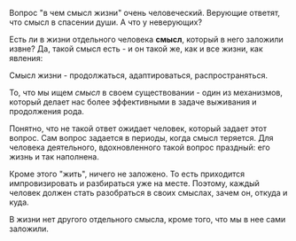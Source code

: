 Вопрос "в чем смысл жизни" очень человеческий. Верующие ответят, что смысл в спасении души. А что у неверующих?

Есть ли в жизни отдельного человека **смысл**, который в него заложили извне? Да, такой смысл есть - и он такой же, как и все жизни, как явления:

Смысл жизни - продолжаться, адаптироваться, распространяться.

То, что мы ищем *смысл* в своем существовании - один из механизмов, который делает нас более эффективными в задаче выживания и продолжения рода.

Понятно, что не такой ответ ожидает человек, который задает этот вопрос. Сам вопрос задается в периоды, когда смысл теряется. Для человека деятельного, вдохновленного такой вопрос праздный: его жизнь и так наполнена.

Кроме этого "жить", ничего не заложено. То есть приходится импровизировать и разбираться уже на месте. Поэтому, каждый человек должен стать разобраться в своих смыслах, зачем он, откуда и куда.

В жизни нет другого отдельного смысла, кроме того, что мы в нее сами заложили.